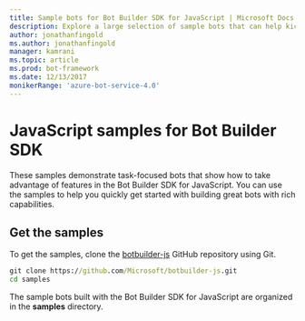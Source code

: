 ```yaml
---
title: Sample bots for Bot Builder SDK for JavaScript | Microsoft Docs
description: Explore a large selection of sample bots that can help kickstart your bot development with the Bot Builder SDK for JavaScript.
author: jonathanfingold
ms.author: jonathanfingold
manager: kamrani
ms.topic: article
ms.prod: bot-framework
ms.date: 12/13/2017
monikerRange: 'azure-bot-service-4.0' 
---
```


# JavaScript samples for Bot Builder SDK
These samples demonstrate task-focused bots that show how to take advantage of features in the Bot Builder SDK for JavaScript. 
You can use the samples to help you quickly get started with building great bots with rich capabilities.

## Get the samples
To get the samples, clone the [botbuilder-js](https://github.com/Microsoft/botbuilder-js) GitHub repository using Git.

```cmd
git clone https://github.com/Microsoft/botbuilder-js.git
cd samples
```

The sample bots built with the Bot Builder SDK for JavaScript are organized in the **samples** directory.
